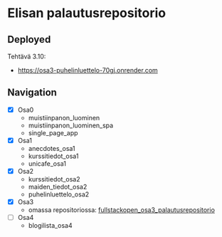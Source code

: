 # Elisan palautusrepositorio

## Deployed
Tehtävä 3.10:
  - https://osa3-puhelinluettelo-70gj.onrender.com
## Navigation
- [x] Osa0
  - muistiinpanon_luominen
  - muistiinpanon_luominen_spa
  - single_page_app
- [x] Osa1
  - anecdotes_osa1
  - kurssitiedot_osa1
  - unicafe_osa1
- [x] Osa2
  - kurssitiedot_osa2
  - maiden_tiedot_osa2
  - puhelinluettelo_osa2
- [x] Osa3
  - omassa repositoriossa: [fullstackopen_osa3_palautusrepositorio](https://github.com/Eppepa03/fullstackopen_osa3_palautusrepositorio)
- [ ] Osa4
  - blogilista_osa4


